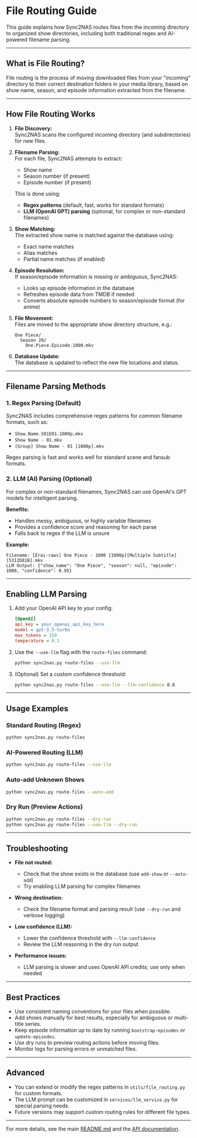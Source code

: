 # File Routing Guide

This guide explains how Sync2NAS routes files from the incoming directory to organized show directories, including both traditional regex and AI-powered filename parsing.

---

## What is File Routing?

File routing is the process of moving downloaded files from your "incoming" directory to their correct destination folders in your media library, based on show name, season, and episode information extracted from the filename.

---

## How File Routing Works

1. **File Discovery:**  
   Sync2NAS scans the configured incoming directory (and subdirectories) for new files.

2. **Filename Parsing:**  
   For each file, Sync2NAS attempts to extract:
   - Show name
   - Season number (if present)
   - Episode number (if present)

   This is done using:
   - **Regex patterns** (default, fast, works for standard formats)
   - **LLM (OpenAI GPT) parsing** (optional, for complex or non-standard filenames)

3. **Show Matching:**  
   The extracted show name is matched against the database using:
   - Exact name matches
   - Alias matches
   - Partial name matches (if enabled)

4. **Episode Resolution:**  
   If season/episode information is missing or ambiguous, Sync2NAS:
   - Looks up episode information in the database
   - Refreshes episode data from TMDB if needed
   - Converts absolute episode numbers to season/episode format (for anime)

5. **File Movement:**  
   Files are moved to the appropriate show directory structure, e.g.:
   ```
   One Piece/
     Season 20/
       One.Piece.Episode.1000.mkv
   ```

6. **Database Update:**  
   The database is updated to reflect the new file locations and status.

---

## Filename Parsing Methods

### 1. Regex Parsing (Default)

Sync2NAS includes comprehensive regex patterns for common filename formats, such as:
- `Show.Name.S01E01.1080p.mkv`
- `Show Name - 01.mkv`
- `[Group] Show Name - 01 [1080p].mkv`

Regex parsing is fast and works well for standard scene and fansub formats.

### 2. LLM (AI) Parsing (Optional)

For complex or non-standard filenames, Sync2NAS can use OpenAI's GPT models for intelligent parsing.

**Benefits:**
- Handles messy, ambiguous, or highly variable filenames
- Provides a confidence score and reasoning for each parse
- Falls back to regex if the LLM is unsure

**Example:**
```
Filename: [Erai-raws] One Piece - 1000 [1080p][Multiple Subtitle][5312D81B].mkv
LLM Output: {"show_name": "One Piece", "season": null, "episode": 1000, "confidence": 0.95}
```

---

## Enabling LLM Parsing

1. Add your OpenAI API key to your config:
   ```ini
   [OpenAI]
   api_key = your_openai_api_key_here
   model = gpt-3.5-turbo
   max_tokens = 150
   temperature = 0.1
   ```

2. Use the `--use-llm` flag with the `route-files` command:
   ```bash
   python sync2nas.py route-files --use-llm
   ```

3. (Optional) Set a custom confidence threshold:
   ```bash
   python sync2nas.py route-files --use-llm --llm-confidence 0.8
   ```

---

## Usage Examples

### Standard Routing (Regex)
```bash
python sync2nas.py route-files
```

### AI-Powered Routing (LLM)
```bash
python sync2nas.py route-files --use-llm
```

### Auto-add Unknown Shows
```bash
python sync2nas.py route-files --auto-add
```

### Dry Run (Preview Actions)
```bash
python sync2nas.py route-files --dry-run
python sync2nas.py route-files --use-llm --dry-run
```

---

## Troubleshooting

- **File not routed:**  
  - Check that the show exists in the database (use `add-show` or `--auto-add`)
  - Try enabling LLM parsing for complex filenames

- **Wrong destination:**  
  - Check the filename format and parsing result (use `--dry-run` and verbose logging)

- **Low confidence (LLM):**  
  - Lower the confidence threshold with `--llm-confidence`
  - Review the LLM reasoning in the dry run output

- **Performance issues:**  
  - LLM parsing is slower and uses OpenAI API credits; use only when needed

---

## Best Practices

- Use consistent naming conventions for your files when possible.
- Add shows manually for best results, especially for ambiguous or multi-title series.
- Keep episode information up to date by running `bootstrap-episodes` or `update-episodes`.
- Use dry runs to preview routing actions before moving files.
- Monitor logs for parsing errors or unmatched files.

---

## Advanced

- You can extend or modify the regex patterns in `utils/file_routing.py` for custom formats.
- The LLM prompt can be customized in `services/llm_service.py` for special parsing needs.
- Future versions may support custom routing rules for different file types.

---

For more details, see the main [README.md](../README.md) and the [API documentation](../api/README.md).
